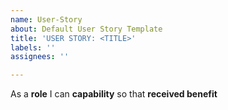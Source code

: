 ```yaml
---
name: User-Story
about: Default User Story Template
title: 'USER STORY: <TITLE>'
labels: ''
assignees: ''

---
```


As a **role** I can **capability** so that **received benefit**
